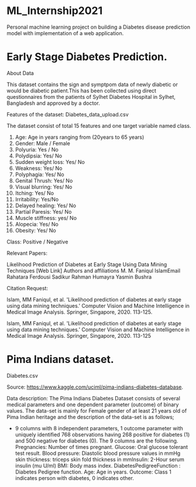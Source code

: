 # ML_Internship2021
Personal machine learning project on building a Diabetes disease prediction model with implementation of a web application.

#  Early Stage Diabetes Prediction.

About Data

This dataset contains the sign and symptpom data of newly diabetic or would be diabetic patient.This has been collected using direct questionnaires from the patients of Sylhet Diabetes Hospital in Sylhet, Bangladesh and approved by a doctor.

Features of the dataset: Diabetes_data_upload.csv

The dataset consist of total 15 features and one target variable named class.

1. Age: Age in years ranging from (20years to 65 years)
2. Gender: Male / Female
3. Polyuria: Yes / No
4. Polydipsia: Yes/ No
5. Sudden weight loss: Yes/ No
6. Weakness: Yes/ No
7. Polyphagia: Yes/ No
8. Genital Thrush: Yes/ No
9. Visual blurring: Yes/ No
10. Itching: Yes/ No
11. Irritability: Yes/No
12. Delayed healing: Yes/ No
13. Partial Paresis: Yes/ No
14. Muscle stiffness: yes/ No
15. Alopecia: Yes/ No
16. Obesity: Yes/ No

Class: Positive / Negative


Relevant Papers:

Likelihood Prediction of Diabetes at Early Stage Using Data Mining Techniques
[Web Link]
Authors and affiliations
M. M. Faniqul IslamEmail
Rahatara Ferdousi
Sadikur Rahman
Humayra Yasmin Bushra

Citation Request:

Islam, MM Faniqul, et al. 'Likelihood prediction of diabetes at early stage using data mining techniques.' Computer Vision and Machine Intelligence in Medical Image Analysis. Springer, Singapore, 2020. 113-125.

Islam, MM Faniqul, et al. 'Likelihood prediction of diabetes at early stage using data mining techniques.' Computer Vision and Machine Intelligence in Medical Image Analysis. Springer, Singapore, 2020. 113-125



# Pima Indians dataset.

Diabetes.csv

Source: https://www.kaggle.com/uciml/pima-indians-diabetes-database.


Data description: The Pima Indians Diabetes Dataset consists of several medical parameters and
one dependent parameter (outcome) of binary values. The data-set is mainly for Female gender of at
least 21 years old of Pima Indian heritage and the description of the data-set is as follows;
* 9 columns with 8 independent parameters, 1 outcome parameter with uniquely identified 768
observations having 268 positive for diabetes (1) and 500 negative for diabetes (0).
The 9 columns are the following.
Pregnancies: Number of times pregnant.
Glucose: Oral glucose tolerant test result.
Blood pressure: Diastolic blood pressure values in mmHg
skin thickness: triceps skin fold thickness in mmInsulin: 2-Hour serum insulin (mu U/ml)
BMI: Body mass index.
DiabetesPedigreeFunction : Diabetes Pedigree function.
Age: Age in years.
Outcome: Class 1 indicates person with diabetes, 0 indicates other.


